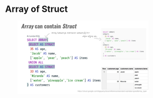 # Array of Struct

<figure><img src="../../.gitbook/assets/(공유완료-수정금지) EP02 - Array and Struct (10).png" alt=""><figcaption></figcaption></figure>
